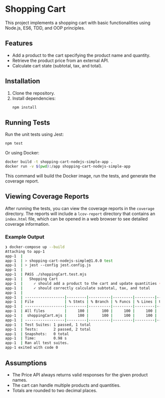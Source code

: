 # Shopping Cart

This project implements a shopping cart with basic functionalities using Node.js, ES6, TDD, and OOP principles.

## Features

- Add a product to the cart specifying the product name and quantity.
- Retrieve the product price from an external API.
- Calculate cart state (subtotal, tax, and total).

## Installation

1. Clone the repository.
2. Install dependencies:
   ```bash
   npm install
   ```

## Running Tests

Run the unit tests using Jest:

```bash
npm test
```

Or using Docker:

```bash
docker build -t shopping-cart-nodejs-simple-app .
docker run -v $(pwd):/app shopping-cart-nodejs-simple-app
```

This command will build the Docker image, run the tests, and generate the coverage report.

## Viewing Coverage Reports

After running the tests, you can view the coverage reports in the `coverage` directory. The reports will include a `lcov-report` directory that contains an `index.html` file, which can be opened in a web browser to see detailed coverage information.

### Example Output

```bash
❯ docker-compose up --build
Attaching to app-1
app-1  |
app-1  | > shopping-cart-nodejs-simple@1.0.0 test
app-1  | > jest --config jest.config.js
app-1  |
app-1  | PASS ./shoppingCart.test.mjs
app-1  |   Shopping Cart
app-1  |     ✓ should add a product to the cart and update quantities (2 ms)
app-1  |     ✓ should correctly calculate subtotal, tax, and total
app-1  |
app-1  | ------------------|---------|----------|---------|---------|-------------------
app-1  | File              | % Stmts | % Branch | % Funcs | % Lines | Uncovered Line #s
app-1  | ------------------|---------|----------|---------|---------|-------------------
app-1  | All files         |     100 |      100 |     100 |     100 |
app-1  |  shoppingCart.mjs |     100 |      100 |     100 |     100 |
app-1  | ------------------|---------|----------|---------|---------|-------------------
app-1  | Test Suites: 1 passed, 1 total
app-1  | Tests:       2 passed, 2 total
app-1  | Snapshots:   0 total
app-1  | Time:        0.98 s
app-1  | Ran all test suites.
app-1 exited with code 0
```

## Assumptions

- The Price API always returns valid responses for the given product names.
- The cart can handle multiple products and quantities.
- Totals are rounded to two decimal places.
